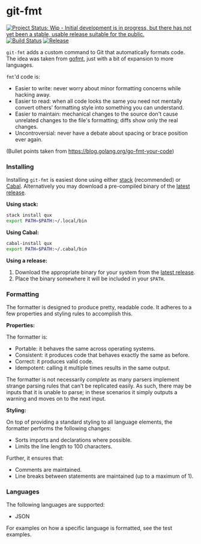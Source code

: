 # git-fmt

[![Project Status: Wip - Initial development is in progress, but there has not yet been a stable, usable release suitable for the public.](http://www.repostatus.org/badges/1.0.0/wip.svg)](http://www.repostatus.org/#wip)
[![Build Status](https://travis-ci.org/hjwylde/git-fmt.svg?branch=master)](https://travis-ci.org/hjwylde/git-fmt)
[![Release](https://img.shields.io/github/release/hjwylde/git-fmt.svg)](https://github.com/hjwylde/git-fmt/releases/latest)

`git-fmt` adds a custom command to Git that automatically formats code.
The idea was taken from [gofmt](https://golang.org/cmd/gofmt/), just with a bit of expansion to more
    languages.

`fmt`'d code is:

* Easier to write: never worry about minor formatting concerns while hacking away.
* Easier to read: when all code looks the same you need not mentally convert others' formatting
  style into something you can understand.
* Easier to maintain: mechanical changes to the source don't cause unrelated changes to the file's
  formatting; diffs show only the real changes.
* Uncontroversial: never have a debate about spacing or brace position ever again.

(Bullet points taken from https://blog.golang.org/go-fmt-your-code)

### Installing

Installing `git-fmt` is easiest done using either
    [stack](https://github.com/commercialhaskell/stack) (recommended) or
    [Cabal](https://github.com/haskell/cabal).
Alternatively you may download a pre-compiled binary of the
    [latest release](https://github.com/hjwylde/git-fmt/releases/latest).

**Using stack:**

```bash
stack install qux
export PATH=$PATH:~/.local/bin
```

**Using Cabal:**

```bash
cabal-install qux
export PATH=$PATH:~/.cabal/bin
```

**Using a release:**

1. Download the appropriate binary for your system from the [latest release](https://github.com/hjwylde/git-fmt/releases/latest).
2. Place the binary somewhere it will be included in your `$PATH`.

### Formatting

The formatter is designed to produce pretty, readable code.
It adheres to a few properties and styling rules to accomplish this.

**Properties:**

The formatter is:
* Portable: it behaves the same across operating systems.
* Consistent: it produces code that behaves exactly the same as before.
* Correct: it produces valid code.
* Idempotent: calling it multiple times results in the same output.

The formatter is not necessarily _complete_ as many parsers implement strange parsing rules that
    can't be replicated easily.
As such, there may be inputs that it is unable to parse;
    in these scenarios it simply outputs a warning and moves on to the next input.

**Styling:**

On top of providing a standard styling to all language elements,
    the formatter performs the following changes:
* Sorts imports and declarations where possible.
* Limits the line length to 100 characters.

Further, it ensures that:
* Comments are maintained.
* Line breaks between statements are maintained (up to a maximum of 1).

### Languages

The following languages are supported:
* JSON

For examples on how a specific language is formatted, see the test examples.

